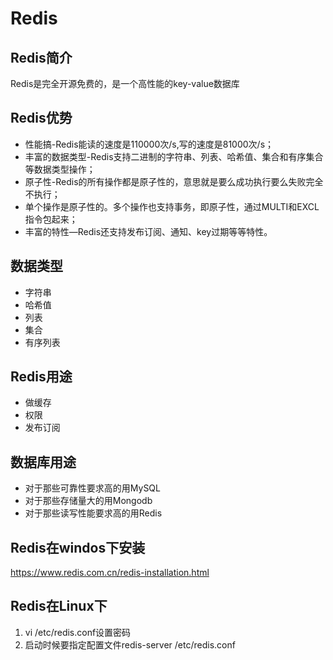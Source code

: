 <!--
 * @Author: Aiden(戴林波)
 * @Date: 2021-12-13 06:36:27
 * @LastEditTime: 2021-12-15 16:35:35
 * @LastEditors: Aiden(戴林波)
 * @Description: 
 * @Email: jason_dlb@sina.cn
-->
# Redis
## Redis简介
   Redis是完全开源免费的，是一个高性能的key-value数据库
## Redis优势
   - 性能搞-Redis能读的速度是110000次/s,写的速度是81000次/s；
   - 丰富的数据类型-Redis支持二进制的字符串、列表、哈希值、集合和有序集合等数据类型操作；
   - 原子性-Redis的所有操作都是原子性的，意思就是要么成功执行要么失败完全不执行；
   - 单个操作是原子性的。多个操作也支持事务，即原子性，通过MULTI和EXCL指令包起来；
   - 丰富的特性—Redis还支持发布订阅、通知、key过期等等特性。
## 数据类型
   - 字符串
   - 哈希值
   - 列表
   - 集合
   - 有序列表

## Redis用途
   - 做缓存
   - 权限
   - 发布订阅
## 数据库用途
   - 对于那些可靠性要求高的用MySQL
   - 对于那些存储量大的用Mongodb
   - 对于那些读写性能要求高的用Redis

## Redis在windos下安装
   
   https://www.redis.com.cn/redis-installation.html

## Redis在Linux下
   1. vi /etc/redis.conf设置密码
   2. 启动时候要指定配置文件redis-server /etc/redis.conf